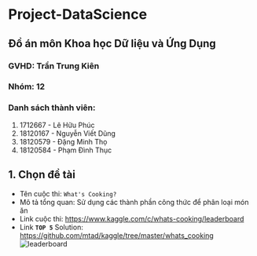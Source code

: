 # Project-DataScience
## Đồ án môn Khoa học Dữ liệu và Ứng Dụng
### GVHD: Trần Trung Kiên
### Nhóm: 12
### Danh sách thành viên:
  1. 1712667 - Lê Hữu Phúc
  2. 18120167 - Nguyễn Viết Dũng
  3. 18120579 - Đặng Minh Thọ
  4. 18120584 - Phạm Đình Thục
## 1. Chọn đề tài
- Tên cuộc thi: `What's Cooking?`
- Mô tả tổng quan: Sử dụng các thành phần công thức để phân loại món ăn
- Link cuộc thi: https://www.kaggle.com/c/whats-cooking/leaderboard
- Link **`TOP 5`** Solution: https://github.com/mtad/kaggle/tree/master/whats_cooking
![leaderboard](https://user-images.githubusercontent.com/76215500/136313219-2d74f532-55d4-4f6a-a900-2865064c8fa1.png)



